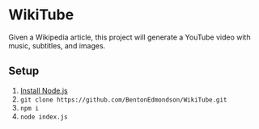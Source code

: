 # WikiTube

Given a Wikipedia article, this project will generate a YouTube video with music, subtitles, and images.

## Setup
1. [Install Node.js](https://nodejs.org/en/download/)
1. `git clone https://github.com/BentonEdmondson/WikiTube.git`
1. `npm i`
1. `node index.js`